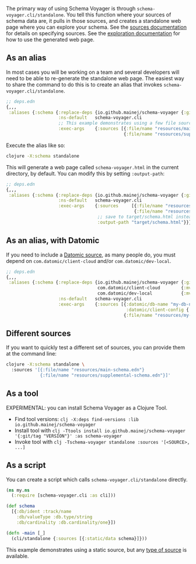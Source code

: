 The primary way of using Schema Voyager is through `schema-voyager.cli/standalone`.
You tell this function where your sources of schema data are, it pulls in those sources, and creates a standalone web page where you can explore your schema.
See the [sources documentation](doc/sources.md) for details on specifying sources.
See the [exploration documentation](doc/exploring-and-sharing.md) for how to use the generated web page.

## As an alias

In most cases you will be working on a team and several developers will need to be able to re-generate the standalone web page.
The easiest way to share the command to do this is to create an alias that invokes `schema-voyager.cli/standalone`.

```clojure
;; deps.edn
{,,,
 :aliases {:schema {:replace-deps {io.github.mainej/schema-voyager {:git/tag "v0.1.171", :git/sha "65469634"}}
                    :ns-default   schema-voyager.cli
                    ;; This example demonstrates using a few file sources, but any type of source is available.
                    :exec-args    {:sources [{:file/name "resources/main-schema.edn"}
                                             {:file/name "resources/supplemental-schema.edn"}]}}}}
```

Execute the alias like so:

```sh
clojure -X:schema standalone
```

This will generate a web page called `schema-voyager.html` in the current directory, by default.
You can modify this by setting `:output-path`:

```clojure
;; deps.edn
{,,,
 :aliases {:schema {:replace-deps {io.github.mainej/schema-voyager {:git/tag "v0.1.171", :git/sha "65469634"}}
                    :ns-default   schema-voyager.cli
                    :exec-args    {:sources     [{:file/name "resources/main-schema.edn"}
                                                 {:file/name "resources/supplemental-schema.edn"}]
                                   ;; save to target/schema.html instead
                                   :output-path "target/schema.html"}}}}
```

## As an alias, with Datomic

If you need to include a [Datomic source](doc/sources.md#Datomic-source), as many people do, you must depend on `com.datomic/client-cloud` and/or `com.datomic/dev-local`.

```clojure
;; deps.edn
{,,,
 :aliases {:schema {:replace-deps {io.github.mainej/schema-voyager {:git/tag "v0.1.171", :git/sha "65469634"}
                                   com.datomic/client-cloud        {:mvn/version "0.8.113"}
                                   com.datomic/dev-local           {:mvn/version "0.9.235"}}
                    :ns-default   schema-voyager.cli
                    :exec-args    {:sources [{:datomic/db-name "my-db-name",
                                              :datomic/client-config {:server-type :dev-local, :system "my-system"}}
                                             {:file/name "resources/my-supplemental-schema.edn"}]}}}}
```

## Different sources

If you want to quickly test a different set of sources, you can provide them at the command line:

```sh
clojure -X:schema standalone \
  :sources '[{:file/name "resources/main-schema.edn"}
             {:file/name "resources/supplemental-schema.edn"}]'
```

## As a tool

EXPERIMENTAL: you can install Schema Voyager as a Clojure Tool.

* Find tool versions: `clj -X:deps find-versions :lib io.github.mainej/schema-voyager`
* Install tool with `clj -Ttools install io.github.mainej/schema-voyager '{:git/tag "VERSION"}' :as schema-voyager`
* Invoke tool with `clj -Tschema-voyager standalone :sources '[<SOURCE>, ...]`

## As a script

You can create a script which calls `schema-voyager.cli/standalone` directly.

```clojure
(ns my.ns
  (:require [schema-voyager.cli :as cli]))

(def schema
  [{:db/ident :track/name
    :db/valueType :db.type/string
    :db/cardinality :db.cardinality/one}])

(defn -main [_]
  (cli/standalone {:sources [{:static/data schema}]}))
```

This example demonstrates using a static source, but any [type of source](doc/sources.md) is available.
